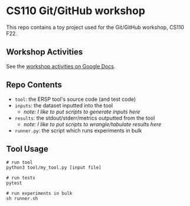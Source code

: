 # CS110 Git/GitHub workshop

This repo contains a toy project used for the Git/GitHub workshop, CS110 F22.

## Workshop Activities
See the [workshop activities on Google Docs](https://docs.google.com/document/d/1szkAf39TYHknnqmfLKbG9r9m_DaxbIi3Mw7f2lQhdk8/edit?usp=sharing).

## Repo Contents
- `tool`: the ERSP tool's source code (and test code)
- `inputs`: the dataset inputted into the tool
  - *note: I like to put scripts to generate inputs here*
- `results`: the stdout/stderr/metrics outputted from the tool
  - *note: I like to put scripts to wrangle/tabulate results here*
- `runner.py`: the script which runs experiments in bulk
  
## Tool Usage
```
# run tool
python3 tool/my_tool.py [input file]

# run tests
pytest

# run experiments in bulk
sh runner.sh
```

